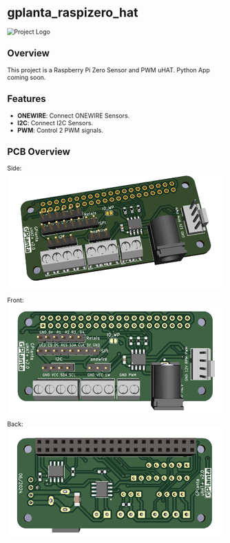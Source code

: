 # gplanta_raspizero_hat

![Project Logo](images/project_logo.png)

## Overview

This project is a Raspberry Pi Zero Sensor and PWM uHAT.
Python App coming soon.

## Features

- **ONEWIRE**: Connect ONEWIRE Sensors.
- **I2C**: Connect I2C Sensors.
- **PWM**: Control 2 PWM signals.

## PCB Overview
Side:
![Project Logo](pcb_side.png)

Front:
![Project Logo](pcb_front.png)

Back:
![Project Logo](pcb_back.png)
